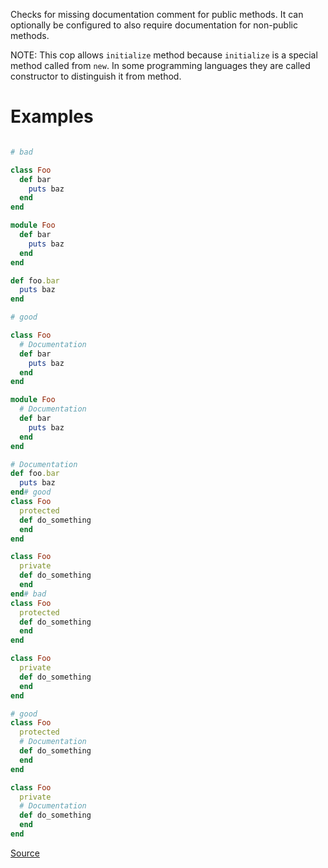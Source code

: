 
Checks for missing documentation comment for public methods.
It can optionally be configured to also require documentation for
non-public methods.

NOTE: This cop allows `initialize` method because `initialize` is
a special method called from `new`. In some programming languages
they are called constructor to distinguish it from method.

# Examples

```ruby

# bad

class Foo
  def bar
    puts baz
  end
end

module Foo
  def bar
    puts baz
  end
end

def foo.bar
  puts baz
end

# good

class Foo
  # Documentation
  def bar
    puts baz
  end
end

module Foo
  # Documentation
  def bar
    puts baz
  end
end

# Documentation
def foo.bar
  puts baz
end# good
class Foo
  protected
  def do_something
  end
end

class Foo
  private
  def do_something
  end
end# bad
class Foo
  protected
  def do_something
  end
end

class Foo
  private
  def do_something
  end
end

# good
class Foo
  protected
  # Documentation
  def do_something
  end
end

class Foo
  private
  # Documentation
  def do_something
  end
end
```

[Source](http://www.rubydoc.info/gems/rubocop/RuboCop/Cop/Style/DocumentationMethod)